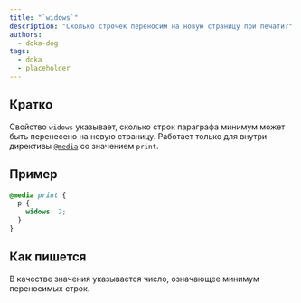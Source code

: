 ```yaml
---
title: "`widows`"
description: "Сколько строчек переносим на новую страницу при печати?"
authors:
  - doka-dog
tags:
  - doka
  - placeholder
---
```


## Кратко

Свойство `widows` указывает, сколько строк параграфа минимум может быть перенесено на новую страницу. Работает только для внутри директивы [`@media`](/css/media/) со значением `print`.

## Пример

```css
@media print {
  p {
    widows: 2;
  }
}
```

## Как пишется

В качестве значения указывается число, означающее минимум переносимых строк.
